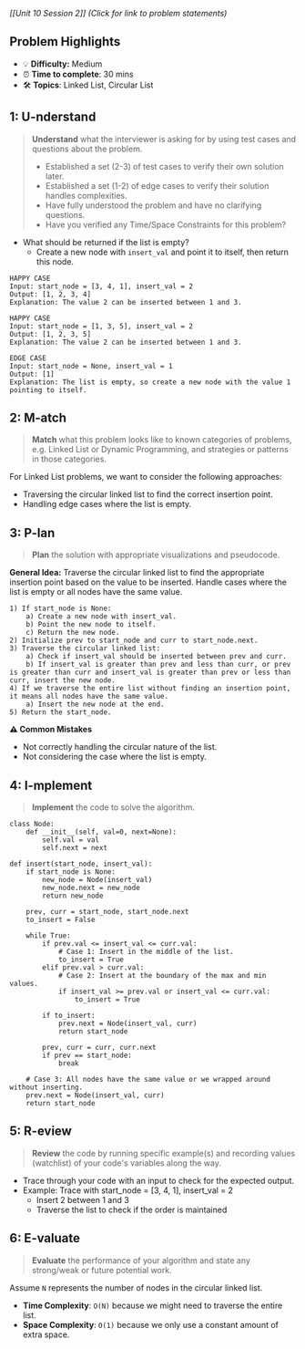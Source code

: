 *[[Unit 10 Session 2]] (Click for link to problem statements)*

## Problem Highlights

* 💡 **Difficulty:** Medium
* ⏰ **Time to complete**: 30 mins
* 🛠️ **Topics**: Linked List, Circular List
    
## 1: U-nderstand
 
> **Understand** what the interviewer is asking for by using test cases and questions about the problem.
> - Established a set (2-3) of test cases to verify their own solution later.
> - Established a set (1-2) of edge cases to verify their solution handles complexities.
> - Have fully understood the problem and have no clarifying questions.
> - Have you verified any Time/Space Constraints for this problem?

- What should be returned if the list is empty?
    - Create a new node with `insert_val` and point it to itself, then return this node.

```
HAPPY CASE
Input: start_node = [3, 4, 1], insert_val = 2
Output: [1, 2, 3, 4]
Explanation: The value 2 can be inserted between 1 and 3.

HAPPY CASE
Input: start_node = [1, 3, 5], insert_val = 2
Output: [1, 2, 3, 5]
Explanation: The value 2 can be inserted between 1 and 3.

EDGE CASE
Input: start_node = None, insert_val = 1
Output: [1]
Explanation: The list is empty, so create a new node with the value 1 pointing to itself.
```
    
## 2: M-atch

> **Match** what this problem looks like to known categories of problems, e.g. Linked List or Dynamic Programming, and strategies or patterns in those categories.

For Linked List problems, we want to consider the following approaches:

- Traversing the circular linked list to find the correct insertion point.
- Handling edge cases where the list is empty.

## 3: P-lan

> **Plan** the solution with appropriate visualizations and pseudocode.

**General Idea:** Traverse the circular linked list to find the appropriate insertion point based on the value to be inserted. Handle cases where the list is empty or all nodes have the same value.

```
1) If start_node is None:
    a) Create a new node with insert_val.
    b) Point the new node to itself.
    c) Return the new node.
2) Initialize prev to start_node and curr to start_node.next.
3) Traverse the circular linked list:
    a) Check if insert_val should be inserted between prev and curr.
    b) If insert_val is greater than prev and less than curr, or prev is greater than curr and insert_val is greater than prev or less than curr, insert the new node.
4) If we traverse the entire list without finding an insertion point, it means all nodes have the same value.
    a) Insert the new node at the end.
5) Return the start_node.
```

**⚠️ Common Mistakes**

- Not correctly handling the circular nature of the list.
- Not considering the case where the list is empty.

## 4: I-mplement

> **Implement** the code to solve the algorithm.

```
class Node:
    def __init__(self, val=0, next=None):
        self.val = val
        self.next = next

def insert(start_node, insert_val):
    if start_node is None:
        new_node = Node(insert_val)
        new_node.next = new_node
        return new_node

    prev, curr = start_node, start_node.next
    to_insert = False

    while True:
        if prev.val <= insert_val <= curr.val:
            # Case 1: Insert in the middle of the list.
            to_insert = True
        elif prev.val > curr.val:
            # Case 2: Insert at the boundary of the max and min values.
            if insert_val >= prev.val or insert_val <= curr.val:
                to_insert = True
        
        if to_insert:
            prev.next = Node(insert_val, curr)
            return start_node
        
        prev, curr = curr, curr.next
        if prev == start_node:
            break
    
    # Case 3: All nodes have the same value or we wrapped around without inserting.
    prev.next = Node(insert_val, curr)
    return start_node
```
 
## 5: R-eview

> **Review** the code by running specific example(s) and recording values (watchlist) of your code's variables along the way.

- Trace through your code with an input to check for the expected output.
- Example: Trace with start_node = [3, 4, 1], insert_val = 2
    - Insert 2 between 1 and 3
    - Traverse the list to check if the order is maintained

## 6: E-valuate

> **Evaluate** the performance of your algorithm and state any strong/weak or future potential work.

Assume `N` represents the number of nodes in the circular linked list.

* **Time Complexity**: `O(N)` because we might need to traverse the entire list.
* **Space Complexity**: `O(1)` because we only use a constant amount of extra space.